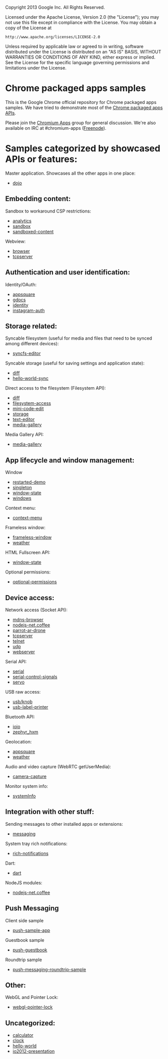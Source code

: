Copyright 2013 Google Inc. All Rights Reserved.

Licensed under the Apache License, Version 2.0 (the "License");
you may not use this file except in compliance with the License.
You may obtain a copy of the License at

    http://www.apache.org/licenses/LICENSE-2.0

Unless required by applicable law or agreed to in writing, software
distributed under the License is distributed on an "AS IS" BASIS,
WITHOUT WARRANTIES OR CONDITIONS OF ANY KIND, either express or implied.
See the License for the specific language governing permissions and
limitations under the License.

# Chrome packaged apps samples

This is the Google Chrome official repository for Chrome packaged apps samples. We have tried to demonstrate most of the [Chrome packaged apps APIs](http://developer.chrome.com/apps/about_apps.html).

Please join the [Chromium Apps](https://groups.google.com/a/chromium.org/forum/?fromgroups#!forum/chromium-apps) group for general discussion. We're also available on IRC at #chromium-apps ([Freenode](http://freenode.net/)).


# Samples categorized by showcased APIs or features:

Master application. Showcases all the other apps in one place:
* [dojo](https://github.com/GoogleChrome/chrome-app-samples/tree/master/dojo)


## Embedding content:

Sandbox to workaround CSP restrictions: 
* [analytics](https://github.com/GoogleChrome/chrome-app-samples/tree/master/analytics)
* [sandbox](https://github.com/GoogleChrome/chrome-app-samples/tree/master/sandbox)
* [sandboxed-content](https://github.com/GoogleChrome/chrome-app-samples/tree/master/sandboxed-content)

Webview:
* [browser](https://github.com/GoogleChrome/chrome-app-samples/tree/master/browser)
* [tcpserver](https://github.com/GoogleChrome/chrome-app-samples/tree/master/tcpserver)


## Authentication and user identification:

Identity/OAuth:
* [appsquare](https://github.com/GoogleChrome/chrome-app-samples/tree/master/appsquare)
* [gdocs](https://github.com/GoogleChrome/chrome-app-samples/tree/master/gdocs)
* [identity](https://github.com/GoogleChrome/chrome-app-samples/tree/master/identity)
* [instagram-auth](https://github.com/GoogleChrome/chrome-app-samples/tree/master/instagram-auth)


## Storage related:

Syncable filesystem (useful for media and files that need to be synced among different devices):
* [syncfs-editor](https://github.com/GoogleChrome/chrome-app-samples/tree/master/syncfs-editor)

Syncable storage (useful for saving settings and application state):
* [diff](https://github.com/GoogleChrome/chrome-app-samples/tree/master/diff)
* [hello-world-sync](https://github.com/GoogleChrome/chrome-app-samples/tree/master/hello-world-sync)

Direct access to the filesystem (Filesystem API):
* [diff](https://github.com/GoogleChrome/chrome-app-samples/tree/master/diff)
* [filesystem-access](https://github.com/GoogleChrome/chrome-app-samples/tree/master/filesystem-access)
* [mini-code-edit](https://github.com/GoogleChrome/chrome-app-samples/tree/master/mini-code-edit)
* [storage](https://github.com/GoogleChrome/chrome-app-samples/tree/master/storage)
* [text-editor](https://github.com/GoogleChrome/chrome-app-samples/tree/master/text-editor)
* [media-gallery](https://github.com/GoogleChrome/chrome-app-samples/tree/master/media-gallery)

Media Gallery API:
* [media-gallery](https://github.com/GoogleChrome/chrome-app-samples/tree/master/media-gallery)


## App lifecycle and window management:

Window
* [restarted-demo](https://github.com/GoogleChrome/chrome-app-samples/tree/master/restarted-demo)
* [singleton](https://github.com/GoogleChrome/chrome-app-samples/tree/master/singleton)
* [window-state](https://github.com/GoogleChrome/chrome-app-samples/tree/master/window-state)
* [windows](https://github.com/GoogleChrome/chrome-app-samples/tree/master/windows)

Context menu:
* [context-menu](https://github.com/GoogleChrome/chrome-app-samples/tree/master/context-menu)

Frameless window:
* [frameless-window](https://github.com/GoogleChrome/chrome-app-samples/tree/master/frameless-window)
* [weather](https://github.com/GoogleChrome/chrome-app-samples/tree/master/weather)

HTML Fullscreen API:
* [window-state](https://github.com/GoogleChrome/chrome-app-samples/tree/master/window-state)

Optional permissions:
* [optional-permissions](https://github.com/GoogleChrome/chrome-app-samples/tree/master/optional-permissions)


## Device access:

Network access (Socket API):
* [mdns-browser](https://github.com/GoogleChrome/chrome-app-samples/tree/master/mdns-browser)
* [nodejs-net.coffee](https://github.com/GoogleChrome/chrome-app-samples/tree/master/nodejs-net.coffee)
* [parrot-ar-drone](https://github.com/GoogleChrome/chrome-app-samples/tree/master/parrot-ar-drone)
* [tcpserver](https://github.com/GoogleChrome/chrome-app-samples/tree/master/tcpserver)
* [telnet](https://github.com/GoogleChrome/chrome-app-samples/tree/master/telnet)
* [udp](https://github.com/GoogleChrome/chrome-app-samples/tree/master/udp)
* [webserver](https://github.com/GoogleChrome/chrome-app-samples/tree/master/webserver)


Serial API:
* [serial](https://github.com/GoogleChrome/chrome-app-samples/tree/master/serial)
* [serial-control-signals](https://github.com/GoogleChrome/chrome-app-samples/tree/master/serial-control-signals)
* [servo](https://github.com/GoogleChrome/chrome-app-samples/tree/master/servo)

USB raw access:
* [usb/knob](https://github.com/GoogleChrome/chrome-app-samples/tree/master/usb/knob)
* [usb-label-printer](https://github.com/GoogleChrome/chrome-app-samples/tree/master/usb-label-printer)

Bluetooth API:
* [ioio](https://github.com/GoogleChrome/chrome-app-samples/tree/master/ioio)
* [zephyr\_hxm](https://github.com/GoogleChrome/chrome-app-samples/tree/master/zephyr_hxm)

Geolocation:
* [appsquare](https://github.com/GoogleChrome/chrome-app-samples/tree/master/appsquare)
* [weather](https://github.com/GoogleChrome/chrome-app-samples/tree/master/weather)

Audio and video capture (WebRTC getUserMedia):
* [camera-capture](https://github.com/GoogleChrome/chrome-app-samples/tree/master/camera-capture)

Monitor system info:
* [systemInfo](https://github.com/GoogleChrome/chrome-app-samples/tree/master/systemInfo)


## Integration with other stuff:

Sending messages to other installed apps or extensions:
* [messaging](https://github.com/GoogleChrome/chrome-app-samples/tree/master/messaging)

System tray rich notifications:
* [rich-notifications](https://github.com/GoogleChrome/chrome-app-samples/tree/master/rich-notifications)

Dart:
* [dart](https://github.com/GoogleChrome/chrome-app-samples/tree/master/dart)

NodeJS modules:
* [nodejs-net.coffee](https://github.com/GoogleChrome/chrome-app-samples/tree/master/nodejs-net.coffee)

## Push Messaging
Client side sample
* [push-sample-app](https://github.com/GoogleChrome/chrome-app-samples/tree/master/push-sample-app)

Guestbook sample
* [push-guestbook](https://github.com/GoogleChrome/chrome-app-samples/tree/master/push-guestbook)

Roundtrip sample
* [push-messaging-roundtrip-sample](https://github.com/GoogleChrome/chrome-app-samples/tree/master/push-messaging-roundtrip-sample)

## Other:

WebGL and Pointer Lock:
* [webgl-pointer-lock](https://github.com/GoogleChrome/chrome-app-samples/tree/master/webgl-pointer-lock)

## Uncategorized:
* [calculator](https://github.com/GoogleChrome/chrome-app-samples/tree/master/calculator)
* [clock](https://github.com/GoogleChrome/chrome-app-samples/tree/master/clock)
* [hello-world](https://github.com/GoogleChrome/chrome-app-samples/tree/master/hello-world)
* [io2012-presentation](https://github.com/GoogleChrome/chrome-app-samples/tree/master/io2012-presentation)

